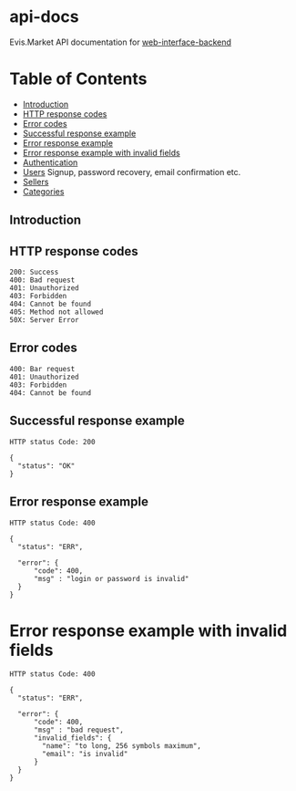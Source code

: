 # api-docs

Evis.Market API documentation for [web-interface-backend](https://github.com/evis-market/web-interface-backend)

Table of Contents
=================

* [Introduction](#introduction)
* [HTTP response codes](#http-response-codes)
* [Error codes](#error-codes)
* [Successful response example](#successful-response-example)
* [Error response example](#error-response-example)
* [Error response example with invalid fields](#error-response-example-with-invalid-fields)
* [Authentication](auth.md)
* [Users](users.md) Signup, password recovery, email confirmation etc.
* [Sellers](sellers.md)
* [Categories](categories.md)

## Introduction


## HTTP response codes

    200: Success
    400: Bad request
    401: Unauthorized
    403: Forbidden
    404: Cannot be found
    405: Method not allowed
    50X: Server Error


## Error codes

    400: Bar request
    401: Unauthorized
    403: Forbidden
    404: Cannot be found


## Successful response example

    HTTP status Code: 200

    {
      "status": "OK"
    }


## Error response example

    HTTP status Code: 400

    {
      "status": "ERR",

      "error": {
          "code": 400,
          "msg" : "login or password is invalid"
      }
    }


# Error response example with invalid fields
    HTTP status Code: 400

    {
      "status": "ERR",

      "error": {
          "code": 400,
          "msg" : "bad request",
          "invalid_fields": {
            "name": "to long, 256 symbols maximum",
            "email": "is invalid"
          }
      }
    }

